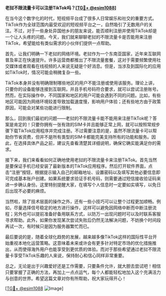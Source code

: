 **老挝不限流量卡可以注册TikTok吗？[[TG💪+ @esim1088](https://t.me/s/esim1088)]**

在当今这个数字化的时代，短视频平台成了很多人日常娱乐和社交的重要方式。TikTok作为全球范围内最受欢迎的短视频平台之一，自然吸引了无数用户的关注。不过，对于一些身处异国他乡的朋友来说，能否顺利注册并使用TikTok却是一个让人头疼的问题。今天，我们就来聊聊老挝的不限流量卡是否能用来注册TikTok，希望能给有类似需求的小伙伴们提供一点帮助。

首先，让我们明确一下老挝的网络环境。老挝作为一个东南亚国家，近年来互联网普及率正在快速提升。许多运营商都推出了不限流量套餐，这对于需要频繁使用社交媒体或者观看在线视频的人来说无疑是个好消息。但是，当涉及到国际化的应用如TikTok时，情况可能会稍微复杂一些。

TikTok本身并没有明确限制哪些地区的用户不能注册或使用该服务。理论上讲，只要你的设备能够连接到互联网，并且手机号码符合要求，就可以尝试注册账号。然而，在实际操作中，不同国家和地区的用户可能会遇到不同的问题。比如，有些地区可能因为网络环境较差导致加载速度慢，影响用户体验；还有些地方由于政策原因，可能会对某些功能进行限制。

那么，回到我们最初的问题——老挝的不限流量卡能不能用来注册TikTok呢？答案是肯定的！只要你拥有一张有效的SIM卡并且能够正常上网，就可以按照常规步骤下载TikTok应用程序并完成注册。不过需要注意的是，虽然不限流量卡可以帮助你节省资费，但并不是所有类型的SIM卡都能完美支持所有的功能和服务。因此，在选择具体产品之前，建议先查看清楚其详细说明，确保它确实能满足你的需求。

接下来，我们来看看如何正确地使用老挝的不限流量卡来注册TikTok。首先当然是要保证手机已经安装了最新版本的TikTok应用程序。然后打开软件界面，点击“注册”按钮，根据提示输入自己的邮箱地址、设置密码以及填写其他必要信息即可完成基本账户创建。如果系统要求验证手机号码，则需要通过短信接收验证码来进一步确认身份。这里特别提醒大家，在填写个人信息时一定要如实填写，以免日后出现不必要的麻烦。

当然啦，除了技术层面的操作之外，还有一些小技巧可以让整个过程更加顺畅。例如，尽量选择信号稳定的地方进行操作，这样可以避免因网络中断而中断注册流程；另外也可以提前准备好备用联系方式，以防万一出现问题时可以及时联系客服寻求帮助。此外，如果你发现某次尝试失败后仍然无法解决问题，不妨换个时间段再试一次，有时候只是因为服务器繁忙而已。

最后要说的是，随着全球化趋势的发展，越来越多像TikTok这样的国际性平台开始重视本地化运营策略。这意味着未来或许会有更多针对特定市场的优化措施推出，从而使得海外用户也能享受到更优质的体验。而对于那些希望通过老挝不限流量卡享受TikTok乐趣的人来说，保持耐心和信心同样非常重要。

总之，无论是出于兴趣爱好还是工作需要，只要条件允许，就大胆去尝试吧！相信只要掌握了正确的方法，再加上一点点运气，每个人都能轻松地加入这个充满活力与创意的世界。希望这篇文章对你有所帮助，祝大家玩得开心！

[[TG💪+ @esim1088](https://t.me/s/esim1088) ![Image](https://i.postimg.cc/4NQfJmqS/Snipaste-2025-05-13-00-14-12.png)]